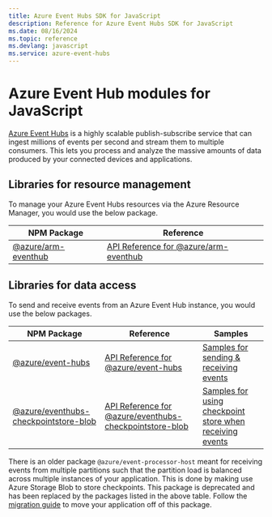 ```yaml
---
title: Azure Event Hubs SDK for JavaScript
description: Reference for Azure Event Hubs SDK for JavaScript
ms.date: 08/16/2024
ms.topic: reference
ms.devlang: javascript
ms.service: azure-event-hubs
---
```

# Azure Event Hub modules for JavaScript

[Azure Event Hubs](https://azure.microsoft.com/services/event-hubs/) is a highly scalable publish-subscribe service that can ingest millions of events per second and stream them to multiple consumers. This lets you process and analyze the massive amounts of data produced by your connected devices and applications.

## Libraries for resource management

To manage your Azure Event Hubs resources via the Azure Resource Manager, you would use the below package.

| NPM Package                                                          | Reference                                                                                              |
| -------------------------------------------------------------------- | ------------------------------------------------------------------------------------------------------ |
| [@azure/arm-eventhub](https://npmjs.com/package/@azure/arm-eventhub) | [API Reference for @azure/arm-eventhub](https://docs.microsoft.com/javascript/api/@azure/arm-eventhub) |

## Libraries for data access

To send and receive events from an Azure Event Hub instance, you would use the below packages.

| NPM Package                                                                                                  | Reference                                                                                                                                   | Samples                                                                                                                                                               |
| ------------------------------------------------------------------------------------------------------------ | ------------------------------------------------------------------------------------------------------------------------------------------- | --------------------------------------------------------------------------------------------------------------------------------------------------------------------- |
| [@azure/event-hubs](https://npmjs.com/package/@azure/event-hubs)                                             | [API Reference for @azure/event-hubs](https://docs.microsoft.com/javascript/api/@azure/event-hubs)                                          | [Samples for sending & receiving events](https://github.com/Azure/azure-sdk-for-js/tree/master/sdk/eventhub/event-hubs/samples)                                       |
| [@azure/eventhubs-checkpointstore-blob](https://www.npmjs.com/package/@azure/eventhubs-checkpointstore-blob) | [API Reference for @azure/eventhubs-checkpointstore-blob](https://docs.microsoft.com/javascript/api/@azure/eventhubs-checkpointstore-blob/) | [Samples for using checkpoint store when receiving events](https://github.com/Azure/azure-sdk-for-js/tree/master/sdk/eventhub/eventhubs-checkpointstore-blob/samples) |

There is an older package `@azure/event-processor-host` meant for receiving events from multiple partitions such that the partition load is balanced across multiple instances of your application. This is done by making use Azure Storage Blob to store checkpoints. This package is deprecated and has been replaced by the packages listed in the above table. Follow the [migration guide](https://github.com/Azure/azure-sdk-for-js/blob/master/sdk/eventhub/event-hubs/migrationguide.md#migrating-from-eventprocessorhost-to-eventhubconsumerclient-for-receiving-events) to move your application off of this package.